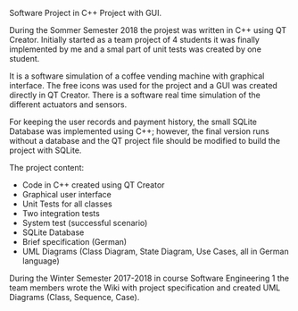 Software Project in C++ Project with GUI.

During the Sommer Semester 2018 the projest was written in C++ using QT Creator. Initially started as a team project of 4 students it was finally implemented by me and a smal part of unit tests was created by one student.

It is a software simulation of a coffee vending machine with graphical interface. The free icons was used for the project and a GUI was created directly in QT Creator. There is a software real time simulation of the different actuators and sensors.

For keeping the user records and payment history, the small SQLite Database was implemented using C++; however, the final version runs without a database and the QT project file should be modified to build the project with SQLite.   

The project content:
* Code in C++ created using QT Creator
* Graphical user interface
* Unit Tests for all classes
* Two integration tests
* System test (successful scenario)
* SQLite Database
* Brief specification (German)
* UML Diagrams (Class Diagram, State Diagram, Use Cases, all in German language)

During the Winter Semester 2017-2018 in course Software Engineering 1 the team members wrote the Wiki with project specification and created UML Diagrams (Class, Sequence, Case). 

